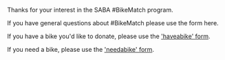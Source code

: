Thanks for your interest in the SABA #BikeMatch program.

If you have general questions about #BikeMatch please use the form here.

If you have a bike you'd like to donate, please use the ['haveabike' form](/haveabike/).

If you need a bike, please use the ['needabike' form](/needabike/).